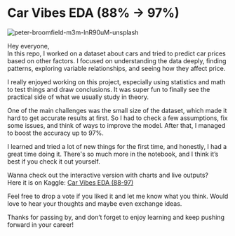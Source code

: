 # Car Vibes EDA (88% -> 97%)
![peter-broomfield-m3m-lnR90uM-unsplash](https://github.com/user-attachments/assets/135fd50f-d302-4daa-8e59-73d9c4bb5b10)

Hey everyone,  
In this repo, I worked on a dataset about cars and tried to predict car prices based on other factors. I focused on understanding the data deeply, finding patterns, exploring variable relationships, and seeing how they affect price.

I really enjoyed working on this project, especially using statistics and math to test things and draw conclusions. It was super fun to finally see the practical side of what we usually study in theory.

One of the main challenges was the small size of the dataset, which made it hard to get accurate results at first. So I had to check a few assumptions, fix some issues, and think of ways to improve the model. After that, I managed to boost the accuracy up to 97%.

I learned and tried a lot of new things for the first time, and honestly, I had a great time doing it. There's so much more in the notebook, and I think it’s best if you check it out yourself.

Wanna check out the interactive version with charts and live outputs?  
Here it is on Kaggle: [Car Vibes EDA (88-97)](https://www.kaggle.com/code/mo7amedmomo/car-vibes-eda-88-97)  

Feel free to drop a vote if you liked it and let me know what you think. 
Would love to hear your thoughts and maybe even exchange ideas.


Thanks for passing by, and don’t forget to enjoy learning and keep pushing forward in your career!
